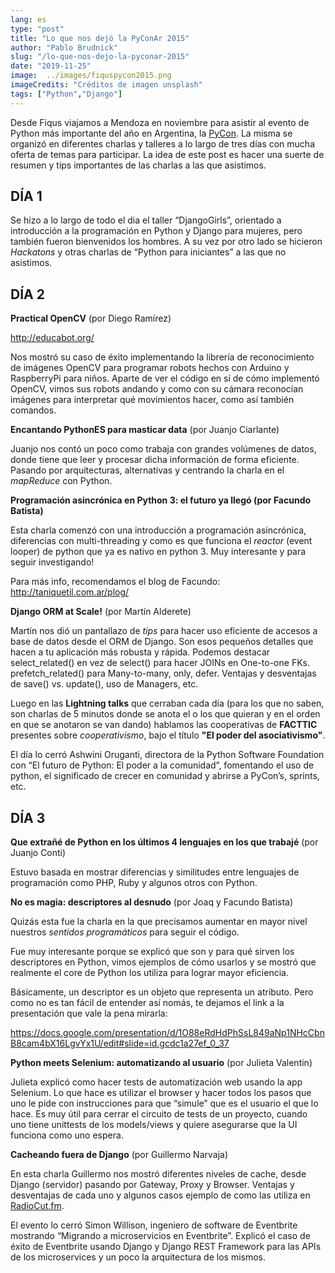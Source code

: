 ```yaml
---
lang: es
type: "post"
title: "Lo que nos dejó la PyConAr 2015"
author: "Pablo Brudnick"
slug: "/lo-que-nos-dejo-la-pyconar-2015"
date: "2019-11-25"
image:  ../images/fiquspycon2015.png
imageCredits: "Créditos de imagen unsplash"
tags: ["Python","Django"]
---
```



Desde Fiqus viajamos a Mendoza en noviembre para asistir al evento de Python más importante del año en Argentina, la [PyCon](http://ar.pycon.org/).
La misma se organizó en diferentes charlas y talleres a lo largo de tres días con mucha oferta de temas para participar.
La idea de este post es hacer una suerte de resumen y tips importantes de las charlas a las que asistimos.

## DÍA 1

Se hizo a lo largo de todo el dia el taller “DjangoGirls”, orientado a introducción a la programación en Python y Django para mujeres, pero también fueron bienvenidos los hombres. A su vez por otro lado se hicieron *Hackatons* y otras charlas de “Python para iniciantes” a las que no asistimos.

## DÍA 2

**Practical OpenCV** (por Diego Ramírez)

http://educabot.org/

Nos mostró su caso de éxito implementando la librería de reconocimiento de imágenes OpenCV para programar robots hechos con Arduino y RaspberryPi para niños. Aparte de ver el código en sí de cómo implementó OpenCV, vimos sus robots andando y como con su cámara reconocían imágenes para interpretar qué movimientos hacer, como así también comandos.

**Encantando PythonES para masticar data** (por Juanjo Ciarlante)

Juanjo nos contó un poco como trabaja con grandes volúmenes de datos, donde tiene que leer y procesar dicha información de forma eficiente. Pasando por arquitecturas, alternativas y centrando la charla en el *mapReduce* con Python.

**Programación asincrónica en Python 3: el futuro ya llegó (por Facundo Batista)**

Esta charla comenzó con una introducción a programación asincrónica, diferencias con multi-threading y como es que funciona el *reactor* (event looper) de python que ya es nativo en python 3. Muy interesante y para seguir investigando!

Para más info, recomendamos el blog de Facundo: http://taniquetil.com.ar/plog/

**Django ORM at Scale!** (por Martín Alderete)

Martín nos dió un pantallazo de *tips* para hacer uso eficiente de accesos a base de datos desde el ORM de Django. Son esos pequeños detalles que hacen a tu aplicación más robusta y rápida.
Podemos destacar select_related() en vez de select() para hacer JOINs en One-to-one FKs. prefetch_related() para Many-to-many, only, defer. Ventajas y desventajas de save() vs. update(), uso de Managers, etc.

Luego en las **Lightning talks** que cerraban cada día (para los que no saben, son charlas de 5 minutos donde se anota el o los que quieran y en el orden en que se anotaron se van dando) hablamos las cooperativas de **FACTTIC** presentes sobre *cooperativismo*, bajo el título **"El poder del asociativismo"**.

El día lo cerró Ashwini Oruganti, directora de la Python Software Foundation con “El futuro de Python: El poder a la comunidad”, fomentando el uso de python, el significado de crecer en comunidad y abrirse a PyCon’s, sprints, etc.

## DÍA 3


**Que extrañé de Python en los últimos 4 lenguajes en los que trabajé** (por Juanjo Conti)

Estuvo basada en mostrar diferencias y similitudes entre lenguajes de programación como PHP, Ruby y algunos otros con Python.

**No es magia: descriptores al desnudo** (por Joaq y Facundo Batista)

Quizás esta fue la charla en la que precisamos aumentar en mayor nivel nuestros *sentidos programáticos* para seguir el código.

Fue muy interesante porque se explicó que son y para qué sirven los descriptores en Python, vimos ejemplos de cómo usarlos y se mostró que realmente el core de Python los utiliza para lograr mayor eficiencia.

Básicamente, un descriptor es un objeto que representa un atributo. Pero como no es tan fácil de entender así nomás, te dejamos el link a la presentación que vale la pena mirarla:

https://docs.google.com/presentation/d/1O88eRdHdPhSsL849aNp1NHcCbnB8cam4bX16LgvYx1U/edit#slide=id.gcdc1a27ef_0_37

**Python meets Selenium: automatizando al usuario** (por Julieta Valentin)

Julieta explicó como hacer tests de automatización web usando la app Selenium. Lo que hace es utilizar el browser y hacer todos los pasos que uno le pide con instrucciones para que “simule” que es el usuario el que lo hace. Es muy útil para cerrar el circuito de tests de un proyecto, cuando uno tiene unittests de los models/views y quiere asegurarse que la UI funciona como uno espera.

**Cacheando fuera de Django** (por Guillermo Narvaja)

En esta charla Guillermo nos mostró diferentes niveles de cache, desde Django (servidor) pasando por Gateway, Proxy y Browser. Ventajas y desventajas de cada uno y algunos casos ejemplo de como las utiliza en [RadioCut.fm](https://radiocut.fm/).

El evento lo cerró Simon Willison, ingeniero de software de Eventbrite mostrando “Migrando a microservicios en Eventbrite”. Explicó el caso de éxito de Eventbrite usando Django y Django REST Framework para las APIs de los microservices y un poco la arquitectura de los mismos.